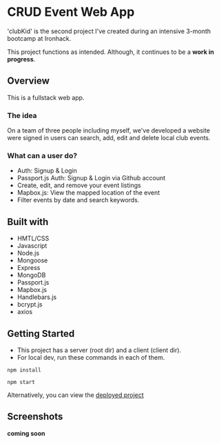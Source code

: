 # CRUD Event Web App

'clubKid' is the second project I've created during an intensive 3-month bootcamp at Ironhack.

This project functions as intended. Although, it continues to be a **work in progress**.


## Overview

This is a fullstack web app.

### The idea

On a team of three people including myself, we've developed a website were signed in users can search, add, edit and delete local club events.

### What can a user do?

-   Auth: Signup & Login
-   Passport.js Auth: Signup & Login via Github account
-   Create, edit, and remove your event listings
-   Mapbox.js: View the mapped location of the event 
-   Filter events by date and search keywords. 


## Built with

-   HMTL/CSS
-   Javascript
-   Node.js
-   Mongoose
-   Express
-   MongoDB
-   Passport.js
-   Mapbox.js
-   Handlebars.js
-   bcrypt.js
-   axios


## Getting Started

-   This project has a server (root dir) and a client (client dir). 
-   For local dev, run these commands in each of them.

```Console
npm install
```
```Console
npm start
```

Alternatively, you can view the <a href="https://club-kid.herokuapp.com/">deployed project</a>

## Screenshots

**coming soon**

<!-- ![Landing](https://user-images.githubusercontent.com/73913997/152535705-47c39268-b749-45f9-8ca6-30c521e851cc.png)

-----

![Products](https://user-images.githubusercontent.com/73913997/152535838-78796b7c-c9d2-43c7-8fc7-dace3319989a.png)

-----

![Checkout](https://user-images.githubusercontent.com/73913997/152536410-53f8fa95-62ca-4a77-9fcf-9b33731d5fc7.png)

-----

![Profile](https://user-images.githubusercontent.com/73913997/152535882-8f9b7c0c-955a-4de3-9552-636de7631113.png) -->

